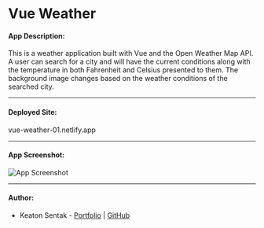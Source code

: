 # Vue Weather

#### App Description:

This is a weather application built with Vue and the Open Weather Map API. A user can search for a city and will have the current conditions along with the temperature in both Fahrenheit and Celsius presented to them. The background image changes based on the weather conditions of the searched city.

---

#### Deployed Site:

vue-weather-01.netlify.app

---

#### App Screenshot:

![App Screenshot](./public.vue-weather.png)

---

#### Author:

- Keaton Sentak - [Portfolio](https://keatonsentak.dev) | [GitHub](https://github.com/ksentak)
